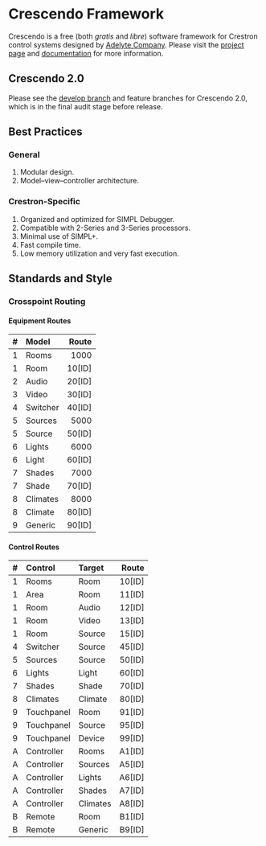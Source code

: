 # Crescendo Framework

Crescendo is a free (both _gratis_ and _libre_) software framework for Crestron control systems designed by [Adelyte Company](https://www.adelyte.com/). Please visit the [project page](https://www.adelyte.com/crestron/crescendo) and [documentation](https://www.adelyte.com/crestron/crescendo/docs) for more information.

## Crescendo 2.0

Please see the [develop branch](https://github.com/adelyte/crescendo/tree/develop) and feature branches for Crescendo 2.0, which is in the final audit stage before release.

## Best Practices
### General

  1. Modular design.
  2. Model–view–controller architecture.

### Crestron-Specific

  1. Organized and optimized for SIMPL Debugger.
  2. Compatible with 2-Series and 3-Series processors.
  3. Minimal use of SIMPL+.
  4. Fast compile time.
  5. Low memory utilization and very fast execution.

## Standards and Style
### Crosspoint Routing
#### Equipment Routes

| # | Model    | Route    |
|:--|:---------|---------:|
| 1 | Rooms    | 1000     |
| 1 | Room     | 10[ID]   |
| 2 | Audio    | 20[ID]   |
| 3 | Video    | 30[ID]   |
| 4 | Switcher | 40[ID]   |
| 5 | Sources  | 5000     |
| 5 | Source   | 50[ID]   |
| 6 | Lights   | 6000     |
| 6 | Light    | 60[ID]   |
| 7 | Shades   | 7000     |
| 7 | Shade    | 70[ID]   |
| 8 | Climates | 8000     |
| 8 | Climate  | 80[ID]   |
| 9 | Generic  | 90[ID]   |

#### Control Routes

| # | Control     | Target   | Route    |
|:--|:----------- |:---------|---------:|
| 1 | Rooms       | Room     | 10[ID]   |
| 1 | Area        | Room     | 11[ID]   |
| 1 | Room        | Audio    | 12[ID]   |
| 1 | Room        | Video    | 13[ID]   |
| 1 | Room        | Source   | 15[ID]   |
| 4 | Switcher    | Source   | 45[ID]   |
| 5 | Sources     | Source   | 50[ID]   |
| 6 | Lights      | Light    | 60[ID]   |
| 7 | Shades      | Shade    | 70[ID]   |
| 8 | Climates    | Climate  | 80[ID]   |
| 9 | Touchpanel  | Room     | 91[ID]   |
| 9 | Touchpanel  | Source   | 95[ID]   |
| 9 | Touchpanel  | Device   | 99[ID]   |
| A | Controller  | Rooms    | A1[ID]   |
| A | Controller  | Sources  | A5[ID]   |
| A | Controller  | Lights   | A6[ID]   |
| A | Controller  | Shades   | A7[ID]   |
| A | Controller  | Climates | A8[ID]   |
| B | Remote      | Room     | B1[ID]   |
| B | Remote      | Generic  | B9[ID]   |